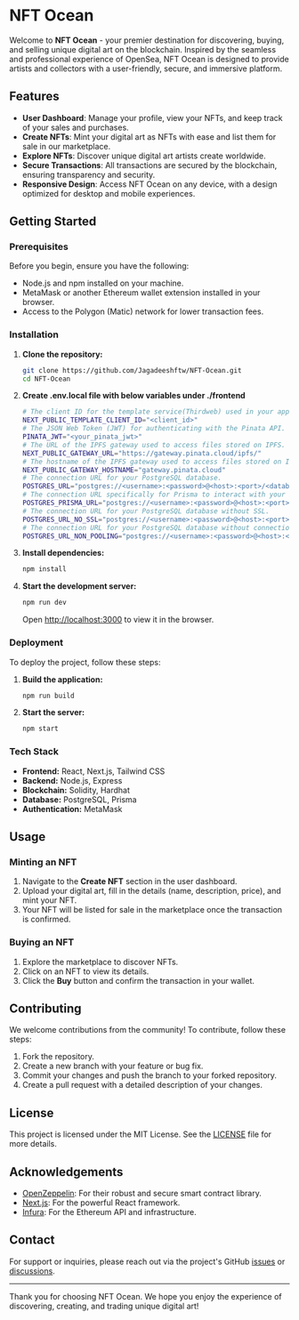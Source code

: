 
# NFT Ocean

Welcome to **NFT Ocean** - your premier destination for discovering, buying, and selling unique digital art on the blockchain. Inspired by the seamless and professional experience of OpenSea, NFT Ocean is designed to provide artists and collectors with a user-friendly, secure, and immersive platform.

## Features

- **User Dashboard**: Manage your profile, view your NFTs, and keep track of your sales and purchases.
- **Create NFTs**: Mint your digital art as NFTs with ease and list them for sale in our marketplace.
- **Explore NFTs**: Discover unique digital art artists create worldwide.
- **Secure Transactions**: All transactions are secured by the blockchain, ensuring transparency and security.
- **Responsive Design**: Access NFT Ocean on any device, with a design optimized for desktop and mobile experiences.

## Getting Started

### Prerequisites

Before you begin, ensure you have the following:

- Node.js and npm installed on your machine.
- MetaMask or another Ethereum wallet extension installed in your browser.
- Access to the Polygon (Matic) network for lower transaction fees.

### Installation

1. **Clone the repository:**

    ```bash
    git clone https://github.com/Jagadeeshftw/NFT-Ocean.git
    cd NFT-Ocean
    ```
2. **Create .env.local file with below variables under ./frontend**

    ```bash
    # The client ID for the template service(Thirdweb) used in your application.
    NEXT_PUBLIC_TEMPLATE_CLIENT_ID="<client_id>"
    # The JSON Web Token (JWT) for authenticating with the Pinata API.
    PINATA_JWT="<your_pinata_jwt>"
    # The URL of the IPFS gateway used to access files stored on IPFS.
    NEXT_PUBLIC_GATEWAY_URL="https://gateway.pinata.cloud/ipfs/"
    # The hostname of the IPFS gateway used to access files stored on IPFS.
    NEXT_PUBLIC_GATEWAY_HOSTNAME="gateway.pinata.cloud"
    # The connection URL for your PostgreSQL database.
    POSTGRES_URL="postgres://<username>:<password>@<host>:<port>/<database>"
    # The connection URL specifically for Prisma to interact with your PostgreSQL database.
    POSTGRES_PRISMA_URL="postgres://<username>:<password>@<host>:<port>/<database>"
    # The connection URL for your PostgreSQL database without SSL.
    POSTGRES_URL_NO_SSL="postgres://<username>:<password>@<host>:<port>/<database>"
    # The connection URL for your PostgreSQL database without connection pooling.
    POSTGRES_URL_NON_POOLING="postgres://<username>:<password>@<host>:<port>/<database>"
    ```

3. **Install dependencies:**

    ```bash
    npm install
    ```

4. **Start the development server:**

    ```bash
    npm run dev
    ```

    Open [http://localhost:3000](http://localhost:3000) to view it in the browser.

### Deployment

To deploy the project, follow these steps:

1. **Build the application:**

    ```bash
    npm run build
    ```

2. **Start the server:**

    ```bash
    npm start
    ```

### Tech Stack

- **Frontend:** React, Next.js, Tailwind CSS
- **Backend:** Node.js, Express
- **Blockchain:** Solidity, Hardhat
- **Database:** PostgreSQL, Prisma
- **Authentication:** MetaMask

## Usage

### Minting an NFT

1. Navigate to the **Create NFT** section in the user dashboard.
2. Upload your digital art, fill in the details (name, description, price), and mint your NFT.
3. Your NFT will be listed for sale in the marketplace once the transaction is confirmed.

### Buying an NFT

1. Explore the marketplace to discover NFTs.
2. Click on an NFT to view its details.
3. Click the **Buy** button and confirm the transaction in your wallet.

## Contributing

We welcome contributions from the community! To contribute, follow these steps:

1. Fork the repository.
2. Create a new branch with your feature or bug fix.
3. Commit your changes and push the branch to your forked repository.
4. Create a pull request with a detailed description of your changes.

## License

This project is licensed under the MIT License. See the [LICENSE](LICENSE) file for more details.

## Acknowledgements

- [OpenZeppelin](https://openzeppelin.com/): For their robust and secure smart contract library.
- [Next.js](https://nextjs.org/): For the powerful React framework.
- [Infura](https://infura.io/): For the Ethereum API and infrastructure.

## Contact

For support or inquiries, please reach out via the project's GitHub [issues](https://github.com/Jagadeeshftw/NFT-Ocean/issues) or [discussions](https://github.com/Jagadeeshftw/NFT-Ocean/discussions).

---

Thank you for choosing NFT Ocean. We hope you enjoy the experience of discovering, creating, and trading unique digital art!
